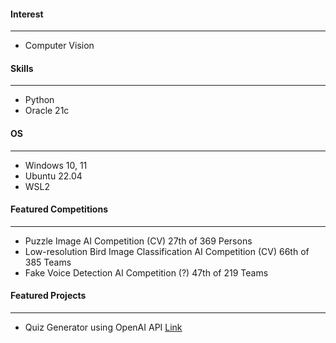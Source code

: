 #### Interest
---
- Computer Vision

#### Skills
---
- Python 
- Oracle 21c

#### OS
---
- Windows 10, 11
- Ubuntu 22.04
- WSL2

#### Featured Competitions
---
- Puzzle Image AI Competition (CV) 27th of 369 Persons 
- Low-resolution Bird Image Classification AI Competition (CV) 66th of 385 Teams
- Fake Voice Detection AI Competition (?) 47th of 219 Teams

#### Featured Projects
---
- Quiz Generator using OpenAI API [Link](https://quiz-bot-4.streamlit.app)
